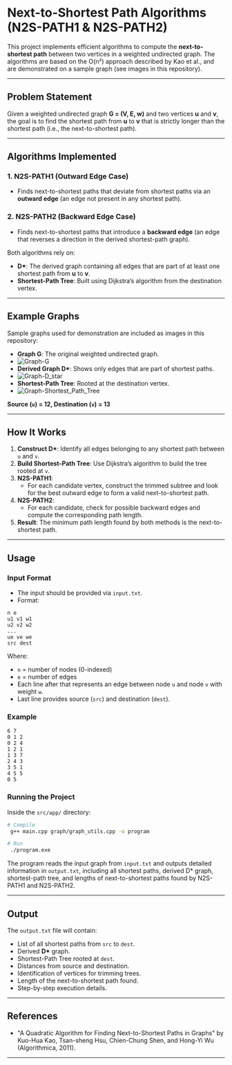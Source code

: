 # Next-to-Shortest Path Algorithms (N2S-PATH1 & N2S-PATH2)

This project implements efficient algorithms to compute the **next-to-shortest path** between two vertices in a weighted undirected graph. The algorithms are based on the O(n²) approach described by Kao et al., and are demonstrated on a sample graph (see images in this repository).

---

## Problem Statement

Given a weighted undirected graph **G = (V, E, w)** and two vertices **u** and **v**, the goal is to find the shortest path from **u** to **v** that is strictly longer than the shortest path (i.e., the next-to-shortest path).

---

## Algorithms Implemented

### 1. N2S-PATH1 (Outward Edge Case)
- Finds next-to-shortest paths that deviate from shortest paths via an **outward edge** (an edge not present in any shortest path).

### 2. N2S-PATH2 (Backward Edge Case)
- Finds next-to-shortest paths that introduce a **backward edge** (an edge that reverses a direction in the derived shortest-path graph).

Both algorithms rely on:
- **D\***: The derived graph containing all edges that are part of at least one shortest path from **u** to **v**.
- **Shortest-Path Tree**: Built using Dijkstra’s algorithm from the destination vertex.

---

## Example Graphs

Sample graphs used for demonstration are included as images in this repository:
- **Graph G**: The original weighted undirected graph.
- ![Graph-G](https://github.com/Div16s/Next-To-Shortest-Path/blob/main/images/Graph-G.png?raw=true)
- **Derived Graph D\***: Shows only edges that are part of shortest paths.
- ![Graph-D_star](https://github.com/Div16s/Next-To-Shortest-Path/blob/main/images/Graph-D_star.png?raw=true)
- **Shortest-Path Tree**: Rooted at the destination vertex.
- ![Graph-Shortest_Path_Tree](https://github.com/Div16s/Next-To-Shortest-Path/blob/main/images/Graph-Shortest_Path_Tree.png?raw=true)

**Source (`u`) = 12, Destination (`v`) = 13**

---

## How It Works

1. **Construct D\***: Identify all edges belonging to any shortest path between `u` and `v`.
2. **Build Shortest-Path Tree**: Use Dijkstra’s algorithm to build the tree rooted at `v`.
3. **N2S-PATH1**:
    - For each candidate vertex, construct the trimmed subtree and look for the best outward edge to form a valid next-to-shortest path.
4. **N2S-PATH2**:
    - For each candidate, check for possible backward edges and compute the corresponding path length.
5. **Result**: The minimum path length found by both methods is the next-to-shortest path.

---

## Usage

### Input Format

- The input should be provided via `input.txt`.
- Format:

```plaintext
n e
u1 v1 w1
u2 v2 w2
...
ue ve we
src dest
```
Where:
- `n` = number of nodes (0-indexed)
- `e` = number of edges
- Each line after that represents an edge between node `u` and node `v` with weight `w`.
- Last line provides source (`src`) and destination (`dest`).

### Example
```plaintext
6 7
0 1 2
0 2 4
1 2 1
1 3 7
2 4 3
3 5 1
4 5 5
0 5
```

### Running the Project

Inside the `src/app/` directory:

```bash
# Compile
 g++ main.cpp graph/graph_utils.cpp -o program

# Run
 ./program.exe
```

The program reads the input graph from `input.txt` and outputs detailed information in `output.txt`, including all shortest paths, derived D* graph, shortest-path tree, and lengths of next-to-shortest paths found by N2S-PATH1 and N2S-PATH2.

---

## Output

The `output.txt` file will contain:
- List of all shortest paths from `src` to `dest`.
- Derived **D\*** graph.
- Shortest-Path Tree rooted at `dest`.
- Distances from source and destination.
- Identification of vertices for trimming trees.
- Length of the next-to-shortest path found.
- Step-by-step execution details.

---

## References

- "A Quadratic Algorithm for Finding Next-to-Shortest Paths in Graphs" by Kuo-Hua Kao, Tsan-sheng Hsu, Chien-Chung Shen, and Hong-Yi Wu (Algorithmica, 2011).

---
